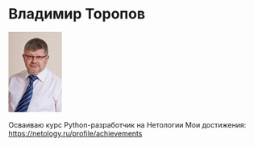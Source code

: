 # Владимир Торопов 
![alt text](3114565-2.jpg)

Осваиваю курс Python-разработчик на Нетологии
Мои достижения: https://netology.ru/profile/achievements 
